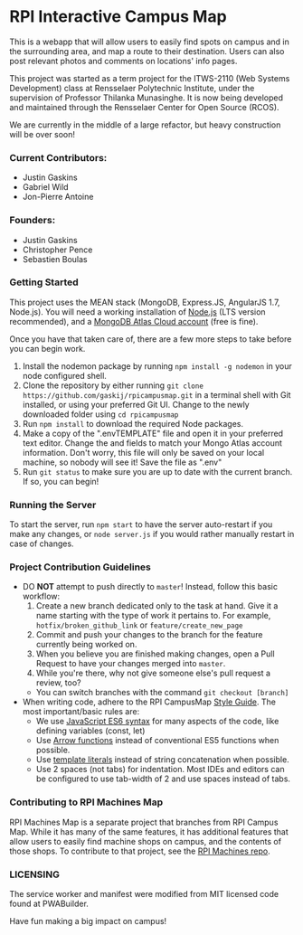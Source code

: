 # RPI Interactive Campus Map #


This is a webapp that will allow users to easily find spots on campus and in the surrounding area, and map a route to their destination. Users can also post relevant photos and comments on locations' info pages.

This project was started as a term project for the ITWS-2110 (Web Systems Development) class at Rensselaer Polytechnic Institute, under the supervision of Professor Thilanka Munasinghe. It is now being developed and maintained through the Rensselaer Center for Open Source (RCOS).

We are currently in the middle of a large refactor, but heavy construction will be over soon!

### Current Contributors:
* Justin Gaskins
* Gabriel Wild
* Jon-Pierre Antoine

### Founders:
* Justin Gaskins
* Christopher Pence
* Sebastien Boulas

### Getting Started
This project uses the MEAN stack (MongoDB, Express.JS, AngularJS 1.7, Node.js). You will need a working installation of [Node.js](https://nodejs.org/en/) (LTS version recommended), and a [MongoDB Atlas Cloud account](https://www.mongodb.com/cloud/atlas) (free is fine).

Once you have that taken care of, there are a few more steps to take before you can begin work.
1. Install the nodemon package by running `npm install -g nodemon` in your node configured shell.
2. Clone the repository by either running `git clone https://github.com/gaskij/rpicampusmap.git` in a terminal shell with Git installed, or using your preferred Git UI. Change to the newly downloaded folder using `cd rpicampusmap`
3. Run `npm install` to download the required Node packages.
4. Make a copy of the ".envTEMPLATE" file and open it in your preferred text editor. Change the <username> and <password> fields to match your Mongo Atlas account information. Don't worry, this file will only be saved on your local machine, so nobody will see it! Save the file as ".env"
5. Run `git status` to make sure you are up to date with the current branch. If so, you can begin!

### Running the Server
To start the server, run `npm start` to have the server auto-restart if you make any changes, or `node server.js` if you would rather manually restart in case of changes.

### Project Contribution Guidelines
* DO **NOT** attempt to push directly to `master`! Instead, follow this basic workflow:
  1. Create a new branch dedicated only to the task at hand. Give it a name starting with the type of work it pertains to. For example, `hotfix/broken_github_link` or `feature/create_new_page`
  2. Commit and push your changes to the branch for the feature currently being worked on.
  3. When you believe you are finished making changes, open a Pull Request to have your changes merged into `master`.
  4. While you're there, why not give someone else's pull request a review, too?
  * You can switch branches with the command `git checkout [branch]`
* When writing code, adhere to the RPI CampusMap [Style Guide](https://github.com/gaskij/rpicampusmap/wiki/Style-Guide). The most important/basic rules are:
  * We use [JavaScript ES6 syntax](https://www.freecodecamp.org/news/write-less-do-more-with-javascript-es6-5fd4a8e50ee2/) for many aspects of the code, like defining variables (const, let)
  * Use [Arrow functions](https://javascript.info/arrow-functions-basics) instead of conventional ES5 functions when possible.
  * Use [template literals](https://developer.mozilla.org/en-US/docs/Web/JavaScript/Reference/Template_literals) instead of string concatenation when possible.
  * Use 2 spaces (not tabs) for indentation. Most IDEs and editors can be configured to use tab-width of 2 and use spaces instead of tabs.

### Contributing to RPI Machines Map
RPI Machines Map is a separate project that branches from RPI Campus Map. While it has many of the same features, it has additional features that allow users to easily find machine shops on campus, and the contents of those shops. To contribute to that project, see the [RPI Machines repo](https://github.com/gwild37/RPI-Machines).

### LICENSING
The service worker and manifest were modified from MIT licensed code found at PWABuilder.

Have fun making a big impact on campus!
